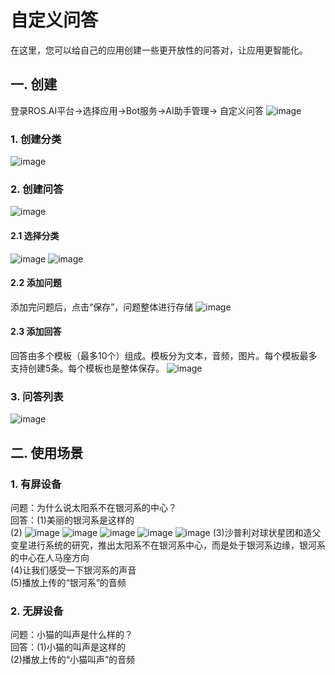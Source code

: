 
# 自定义问答
在这里，您可以给自己的应用创建一些更开放性的问答对，让应用更智能化。
## 一. 创建
登录ROS.AI平台->选择应用->Bot服务->AI助手管理-> 自定义问答
![image](images/faq.png)
### 1. 创建分类
![image](images/creat_classification.png)
### 2. 创建问答
![image](images/qa.png)
#### 2.1 选择分类
![image](images/choose_classification.png)
![image](images/choose_classification_finished.png)
#### 2.2 添加问题
添加完问题后，点击“保存”，问题整体进行存储
![image](images/add_q.png)
#### 2.3 添加回答
回答由多个模板（最多10个）组成。模板分为文本，音频，图片。每个模板最多支持创建5条。每个模板也是整体保存。
![image](images/add_a.png)
### 3. 问答列表
![image](images/qa_list.png)
## 二. 使用场景
### 1. 有屏设备
问题：为什么说太阳系不在银河系的中心？  
回答：(1)美丽的银河系是这样的   
(2)
![image](images/p1.png)
![image](images/p2.png)
![image](images/p3.png)
![image](images/p4.png)
![image](images/p5.png)
(3)沙普利对球状星团和造父变星进行系统的研究，推出太阳系不在银河系中心，而是处于银河系边缘，银河系的中心在人马座方向   
(4)让我们感受一下银河系的声音    
(5)播放上传的“银河系”的音频
### 2. 无屏设备
问题：小猫的叫声是什么样的？  
回答：(1)小猫的叫声是这样的   
     (2)播放上传的“小猫叫声”的音频

